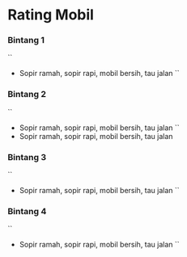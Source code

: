 # Rating Mobil 

### Bintang 1
``
* Sopir ramah, sopir rapi, mobil bersih, tau jalan
``
### Bintang 2
``
* Sopir ramah, sopir rapi, mobil bersih, tau jalan
``
* Sopir ramah, sopir rapi, mobil bersih, tau jalan
### Bintang 3
``
* Sopir ramah, sopir rapi, mobil bersih, tau jalan
``
### Bintang 4
``
* Sopir ramah, sopir rapi, mobil bersih, tau jalan
``
